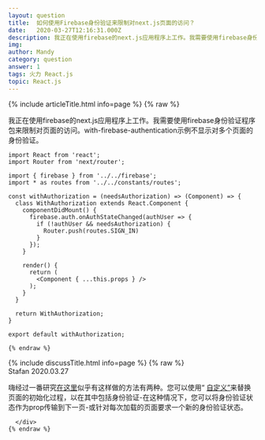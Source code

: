 ```yaml
---
layout: question
title:  如何使用Firebase身份验证来限制对next.js页面的访问？
date:   2020-03-27T12:16:31.000Z
description: 我正在使用firebase的next.js应用程序上工作。我需要使用firebase身份验证程序包来限制对页面的访问。with-firebase-auth...
img: 
author: Mandy
category: question
answer: 1
tags: 火力 React.js
topic: React.js
---
```

<div class="article-root">
  <div class="article">
    {% include articleTitle.html info=page %}
    {% raw %}
    <div class="article-content"><p><font style="vertical-align: inherit;"><font style="vertical-align: inherit;">我正在使用firebase的next.js应用程序上工作。</font><font style="vertical-align: inherit;">我需要使用firebase身份验证程序包来限制对页面的访问。</font><font style="vertical-align: inherit;">with-firebase-authentication示例不显示对多个页面的身份验证。</font></font></p>

<pre><code>import React from 'react';<font></font>
import Router from 'next/router';<font></font>
<font></font>
import { firebase } from '../../firebase';<font></font>
import * as routes from '../../constants/routes';<font></font>
<font></font>
const withAuthorization = (needsAuthorization) =&gt; (Component) =&gt; {<font></font>
  class WithAuthorization extends React.Component {<font></font>
    componentDidMount() {<font></font>
      firebase.auth.onAuthStateChanged(authUser =&gt; {<font></font>
        if (!authUser &amp;&amp; needsAuthorization) {<font></font>
          Router.push(routes.SIGN_IN)<font></font>
        }<font></font>
      });<font></font>
    }<font></font>
<font></font>
    render() {<font></font>
      return (<font></font>
        &lt;Component { ...this.props } /&gt;<font></font>
      );<font></font>
    }<font></font>
  }<font></font>
<font></font>
  return WithAuthorization;<font></font>
}<font></font>
<font></font>
export default withAuthorization;<font></font>
</code></pre></div>
    {% endraw %}
  </div>

  <div class="discuss-wrapper">
    {% include discussTitle.html info=page %}
    {% raw %}
    <div class="discuss-item">
        <div class="discuss-parent">
          <div class="discuss-meta">
            <span class="discuss-user">Stafan</span>
            <span class="discuss-time">2020.03.27</span>
          </div>
          <div class="discuss-comment"><p><font style="vertical-align: inherit;"><font style="vertical-align: inherit;">嗨经过一番研究</font></font><a href="https://github.com/iaincollins/nextjs-starter/issues/12" rel="nofollow noreferrer"><font style="vertical-align: inherit;"><font style="vertical-align: inherit;">在这里</font></font></a><font style="vertical-align: inherit;"><font style="vertical-align: inherit;">似乎有这样做的方法有两种。</font><font style="vertical-align: inherit;">您可以使用“ </font></font><a href="https://github.com/zeit/next.js#custom-app" rel="nofollow noreferrer"><font style="vertical-align: inherit;"><font style="vertical-align: inherit;">自定义”</font></font></a><font style="vertical-align: inherit;"><font style="vertical-align: inherit;">来</font><font style="vertical-align: inherit;">替换页面的初始化过程，</font><font style="vertical-align: inherit;">以在其中包括身份验证-在这种情况下，您可以将身份验证状态作为prop传输到下一页-或针对每次加载的页面要求一个新的身份验证状态。</font></font></p></div>
        </div>
        
      </div>
    {% endraw %}
  </div>
<div>
